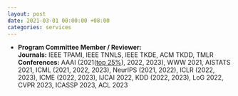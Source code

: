 ```yaml
---
layout: post
date: 2021-03-01 00:00:00 +08:00
categories: services
---
```

* **Program Committee Member / Reviewer:**  
**Journals:** IEEE TPAMI, IEEE TNNLS, IEEE TKDE, ACM TKDD, TMLR  
**Conferences:** AAAI (2021(<a href="https://aaai.org/Conferences/AAAI-21/wp-content/uploads/2021/05/AAAI-21-Program-Committee.pdf">top 25%</a>), 2022, 2023), WWW 2021, AISTATS 2021, ICML (2021, 2022, 2023), NeurIPS (2021, 2022), ICLR (2022, 2023), ICME (2022, 2023), IJCAI 2022, KDD (2022, 2023), LoG 2022, CVPR 2023, ICASSP 2023, ACL 2023


